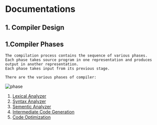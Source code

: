 # Documentations

## 1. Compiler Design

## 1.Compiler Phases
```
The compilation process contains the sequence of various phases. 
Each phase takes source program in one representation and produces output in another representation. 
Each phase takes input from its previous stage.

There are the various phases of compiler:
```
![phase](https://user-images.githubusercontent.com/37740006/75219776-f0e6fe00-57c7-11ea-851c-728199ae4631.png)
1. [Lexical Analyzer](https://github.com/maainul/Documentations/blob/master/1.%20Compiler%20Design/1.LexicalAnalyzer.md)</br>
2. [Syntax Analyzer](https://github.com/maainul/Documentations/blob/master/1.%20Compiler%20Design/2.SyntaxAnalysis.md)</br>
3. [Sementic Analyzer]()</br>
4. [Intermediate Code Generation]()</br>
5. [Code Optimization]()</br>
